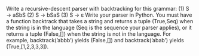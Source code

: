 Write a recursive-descent parser with backtracking for this grammar:
(1) S → aSbS (2) S → bSaS (3) S → ε
Write your parser in Python. You must have a function backtrack that takes a string and returns a tuple (True,Seq) when the string is in the language (Seq is the sequence your parser applies), or it returns a tuple (False,[]) when the string is not in the language. For example, backtrack(’abbb’) yields (False,[]) and backtrack(’abab’) yields (True,[1,2,3,3,3]).
